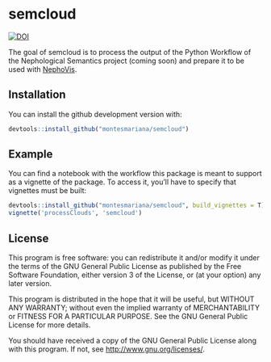 
<!-- README.md is generated from README.Rmd. Please edit that file -->

# semcloud

<!-- badges: start -->

[![DOI](https://zenodo.org/badge/400257454.svg)](https://zenodo.org/badge/latestdoi/400257454)
<!-- badges: end -->

The goal of semcloud is to process the output of the Python Workflow of
the Nephological Semantics project (coming soon) and prepare it to be
used with [NephoVis](https://qlvl.github.io/NephoVis).

## Installation

You can install the github development version with:

``` r
devtools::install_github("montesmariana/semcloud")
```

## Example

You can find a notebook with the workflow this package is meant to
support as a vignette of the package. To access it, you’ll have to
specify that vignettes must be built:

``` r
devtools::install_github("montesmariana/semcloud", build_vignettes = T)
vignette('processClouds', 'semcloud')
```

## License

This program is free software: you can redistribute it and/or modify it
under the terms of the GNU General Public License as published by the
Free Software Foundation, either version 3 of the License, or (at your
option) any later version.

This program is distributed in the hope that it will be useful, but
WITHOUT ANY WARRANTY; without even the implied warranty of
MERCHANTABILITY or FITNESS FOR A PARTICULAR PURPOSE. See the GNU General
Public License for more details.

You should have received a copy of the GNU General Public License along
with this program. If not, see <http://www.gnu.org/licenses/>.
